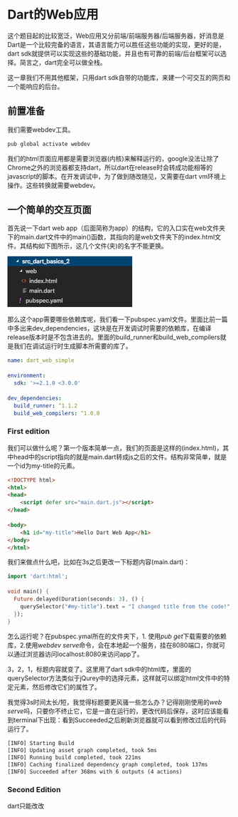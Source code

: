 # Dart的Web应用

这个题目起的比较宽泛，Web应用又分前端/前端服务器/后端服务器，好消息是Dart是一个比较完备的语言，其语言能力可以胜任这些功能的实现，更好的是，dart sdk就提供可以实现这些的基础功能，并且也有可靠的前端/后台框架可以选择。简言之，dart完全可以做全栈。

这一章我们不用其他框架，只用dart sdk自带的功能库，来建一个可交互的网页和一个能响应的后台。

## 前置准备

我们需要webdev工具。

``` bash
pub global activate webdev
```

我们的html页面应用都是需要浏览器(内核)来解释运行的，google没法让除了Chrome之外的浏览器都支持dart，所以dart在release时会转成功能相等的javascript的脚本。在开发调试中，为了做到随改随见，又需要在dart vm环境上操作。这些转换就需要webdev。

## 一个简单的交互页面

首先说一下dart web app（后面简称为app）的结构，它的入口实在web文件夹下的main.dart文件中的main()函数，其指向的是web文件夹下的index.html文件。其结构如下图所示，这几个文件(夹)的名字不能更换。

![structure_image](src_2_structure.png)

那么这个app需要哪些依赖库呢，我们看一下pubspec.yaml文件。里面比前一篇中多出来dev_dependencies，这块是在开发调试时需要的依赖库，在编译release版本时是不包含进去的。里面的build_runner和build_web_compilers就是我们在调试运行时生成脚本所需要的库了。

``` yaml
name: dart_web_simple

environment:
  sdk: '>=2.1.0 <3.0.0'

dev_dependencies:
  build_runner: ^1.1.2
  build_web_compilers: ^1.0.0
```

### First edition

我们可以做什么呢？第一个版本简单一点，我们的页面是这样的(index.html)，其中head中的script指向的就是main.dart转成js之后的文件。结构非常简单，就是一个id为my-title的元素。

``` html
<!DOCTYPE html>
<html>
<head>
    <script defer src="main.dart.js"></script>
</head>

<body>
    <h1 id="my-title">Hello Dart Web App</h1>
</body>
</html>
```

我们来做点什么吧，比如在3s之后更改一下标题内容(main.dart)：

``` dart
import 'dart:html';

void main() {
  Future.delayed(Duration(seconds: 3), () {
    querySelector("#my-title").text = "I changed title from the code!";
  });
}
```

怎么运行呢？在pubspec.ymal所在的文件夹下，1. 使用*pub get*下载需要的依赖库，2.使用*webdev serve*命令，会在本地起一个服务，挂在8080端口，你就可以通过浏览器访问localhost:8080来访问app了。

3，2，1，标题内容就变了。这里用了dart sdk中的html库，里面的querySelector方法类似于jQurey中的选择元素，这样就可以绑定html文件中的特定元素，然后修改它们的属性了。

我觉得3s时间太长/短，我觉得标题要更风骚一些怎么办？记得刚刚使用的*web serve*吗，只要你不终止它，它是一直在运行的，更改代码后保存，这时应该能看到terminal下出现：看到Succeeded之后刷新浏览器就可以看到修改过后的代码运行了。

```
[INFO] Starting Build
[INFO] Updating asset graph completed, took 5ms
[INFO] Running build completed, took 221ms
[INFO] Caching finalized dependency graph completed, took 137ms
[INFO] Succeeded after 368ms with 6 outputs (4 actions)
```

### Second Edition

dart只能改改